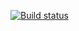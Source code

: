 [![Build status](https://ci.appveyor.com/api/projects/status/1xv7nyc7wsamei98?svg=true)](https://ci.appveyor.com/project/Katrina-Panina/ajs-16-7-1)
